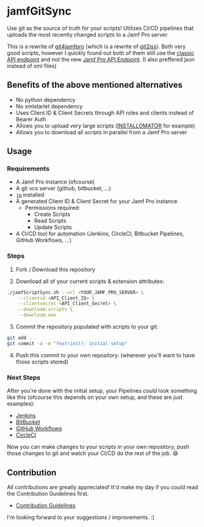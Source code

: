 # jamfGitSync

Use git as the source of truth for your scripts! Utilizes CI/CD pipelines that uploads the most recently changed scripts to a Jamf Pro server.

This is a rewrite of [git4jamfpro](https://github.com/alectrona/git4jamfpro) (which is a rewrite of [git2jss](https://github.com/badstreff/git2jss)). Both very good scripts, however I quickly found out both of them still use the [classic API endpoint](https://developer.jamf.com/jamf-pro/docs/getting-started-2) and not the new [Jamf Pro API Endpoint](https://developer.jamf.com/jamf-pro/docs/jamf-pro-api-overview). (I also preffered json instead of xml files)

## Benefits of the above mentioned alternatives

- No python dependency
- No xmlstarlet dependency
- Uses Client ID & Client Secrets through API roles and clients instead of Bearer Auth
- Allows you to upload very large scripts ([INSTALLOMATOR](https://github.com/Installomator/Installomator) for example)
- Allows you to download all scripts in parallel from a Jamf Pro server

## Usage

### Requirements

- A Jamf Pro instance (ofcourse)
- A git vcs server (github, bitbucket, ...)
- [`jq`](https://github.com/jqlang/jq) installed
- A generated Client ID & Client Secret for your Jamf Pro instance
    - Permissions required:
        - Create Scripts
        - Read Scripts
        - Update Scripts
- A CI/CD tool for automation (Jenkins, CircleCI, Bitbucket Pipelines, GitHub Workflows, ...)

### Steps

1. Fork / Download this repository

2. Download all of your current scripts & extension attributes:

```sh
./jamfScriptSync.sh --url <YOUR_JAMF_PRO_SERVER> \
    --clientid <API_Client_ID> \
    --clientsecret <API_Client_Secret> \
    --download-scripts \
    --download-eas
```

3. Commit the repository populated with scripts to your git:

```sh
git add .
git commit -a -m "feat(init): initial setup"
```

4. Push this commit to your own repository. (wherever you'll want to have those scripts stored)


### Next Steps

After you're done with the initial setup, your Pipelines _could_ look something like this (ofcourse this depends on your own setup, and these are just examples):

- [Jenkins](https://github.com/74k1/jamfGitSync/wiki/Jenkins-example)
- [BitBucket](https://github.com/74k1/jamfGitSync/wiki/BitBucket-example)
- [GitHub Workflows](https://github.com/74k1/jamfGitSync/wiki/GitHub-Workflows-example)
- [CircleCI](https://github.com/74k1/jamfGitSync/wiki/CircleCI-example)

Now you can make changes to your scripts in your own repository, push those changes to git and watch your CI/CD do the rest of the job. :smile:

## Contribution

All contributions are greatly appreciated! It'd make my day if you could read the Contribution Guidelines first.

- [Contribution Guidelines](https://github.com/74k1/jamfGitSync/blob/main/docs/CONTRIBUTING.md)

I'm looking forward to your suggestions / improvements. :)

